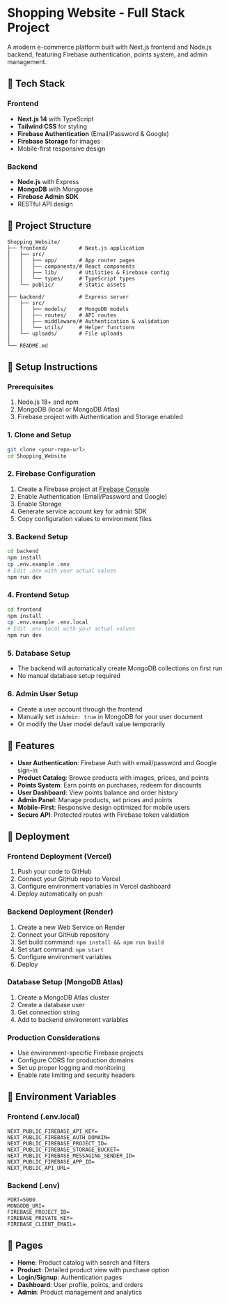 # Shopping Website - Full Stack Project

A modern e-commerce platform built with Next.js frontend and Node.js backend, featuring Firebase authentication, points system, and admin management.

## 🚀 Tech Stack

### Frontend
- **Next.js 14** with TypeScript
- **Tailwind CSS** for styling
- **Firebase Authentication** (Email/Password & Google)
- **Firebase Storage** for images
- Mobile-first responsive design

### Backend
- **Node.js** with Express
- **MongoDB** with Mongoose
- **Firebase Admin SDK**
- RESTful API design

## 📁 Project Structure

```
Shopping_Website/
├── frontend/          # Next.js application
│   ├── src/
│   │   ├── app/       # App router pages
│   │   ├── components/# React components
│   │   ├── lib/       # Utilities & Firebase config
│   │   └── types/     # TypeScript types
│   └── public/        # Static assets
│
├── backend/           # Express server
│   ├── src/
│   │   ├── models/    # MongoDB models
│   │   ├── routes/    # API routes
│   │   ├── middleware/# Authentication & validation
│   │   └── utils/     # Helper functions
│   └── uploads/       # File uploads
│
└── README.md
```

## 🔧 Setup Instructions

### Prerequisites
1. Node.js 18+ and npm
2. MongoDB (local or MongoDB Atlas)
3. Firebase project with Authentication and Storage enabled

### 1. Clone and Setup
```bash
git clone <your-repo-url>
cd Shopping_Website
```

### 2. Firebase Configuration
1. Create a Firebase project at [Firebase Console](https://console.firebase.google.com/)
2. Enable Authentication (Email/Password and Google)
3. Enable Storage
4. Generate service account key for admin SDK
5. Copy configuration values to environment files

### 3. Backend Setup
```bash
cd backend
npm install
cp .env.example .env
# Edit .env with your actual values
npm run dev
```

### 4. Frontend Setup
```bash
cd frontend
npm install
cp .env.example .env.local
# Edit .env.local with your actual values
npm run dev
```

### 5. Database Setup
- The backend will automatically create MongoDB collections on first run
- No manual database setup required

### 6. Admin User Setup
- Create a user account through the frontend
- Manually set `isAdmin: true` in MongoDB for your user document
- Or modify the User model default value temporarily

## 🌟 Features

- **User Authentication**: Firebase Auth with email/password and Google sign-in
- **Product Catalog**: Browse products with images, prices, and points
- **Points System**: Earn points on purchases, redeem for discounts
- **User Dashboard**: View points balance and order history
- **Admin Panel**: Manage products, set prices and points
- **Mobile-First**: Responsive design optimized for mobile users
- **Secure API**: Protected routes with Firebase token validation

## 🚀 Deployment

### Frontend Deployment (Vercel)
1. Push your code to GitHub
2. Connect your GitHub repo to Vercel
3. Configure environment variables in Vercel dashboard
4. Deploy automatically on push

### Backend Deployment (Render)
1. Create a new Web Service on Render
2. Connect your GitHub repository
3. Set build command: `npm install && npm run build`
4. Set start command: `npm start`
5. Configure environment variables
6. Deploy

### Database Setup (MongoDB Atlas)
1. Create a MongoDB Atlas cluster
2. Create a database user
3. Get connection string
4. Add to backend environment variables

### Production Considerations
- Use environment-specific Firebase projects
- Configure CORS for production domains
- Set up proper logging and monitoring
- Enable rate limiting and security headers

## 🔐 Environment Variables

### Frontend (.env.local)
```
NEXT_PUBLIC_FIREBASE_API_KEY=
NEXT_PUBLIC_FIREBASE_AUTH_DOMAIN=
NEXT_PUBLIC_FIREBASE_PROJECT_ID=
NEXT_PUBLIC_FIREBASE_STORAGE_BUCKET=
NEXT_PUBLIC_FIREBASE_MESSAGING_SENDER_ID=
NEXT_PUBLIC_FIREBASE_APP_ID=
NEXT_PUBLIC_API_URL=
```

### Backend (.env)
```
PORT=5000
MONGODB_URI=
FIREBASE_PROJECT_ID=
FIREBASE_PRIVATE_KEY=
FIREBASE_CLIENT_EMAIL=
```

## 📱 Pages

- **Home**: Product catalog with search and filters
- **Product**: Detailed product view with purchase option
- **Login/Signup**: Authentication pages
- **Dashboard**: User profile, points, and orders
- **Admin**: Product management and analytics